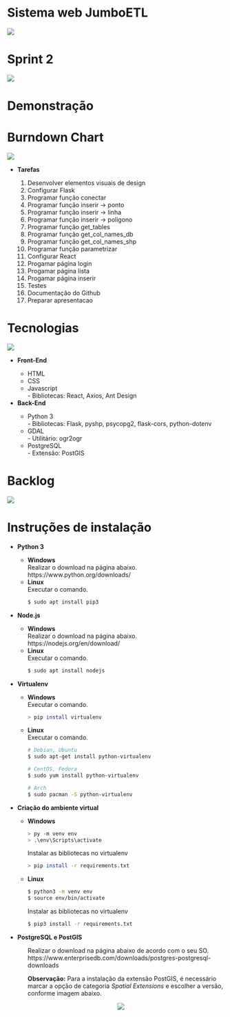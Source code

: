 # Sistema web JumboETL
![](https://i.imgur.com/pmG7ERF.png)

# Sprint 2
![](https://i.imgur.com/eiujiX8.png)

# Demonstração

# Burndown Chart
![](https://i.imgur.com/Yu6hzUM.png)

<ul>
  <li><b>Tarefas</b></li>
  <ol>
    <li>Desenvolver elementos visuais de design</li>
    <li>Configurar Flask</li>
    <li>Programar função conectar</li>
    <li>Programar função inserir -> ponto</li>
    <li>Programar função inserir -> linha</li>
    <li>Programar função inserir -> poligono</li>
    <li>Programar função get_tables</li>
    <li>Programar função get_col_names_db</li>
    <li>Programar função get_col_names_shp</li>
    <li>Programar função parametrizar</li>
    <li>Configurar React</li>
    <li>Progamar página login</li>
    <li>Progamar página lista</li>
    <li>Progamar página inserir</li>
    <li>Testes</li>
    <li>Documentação do Github</li>
    <li>Preparar apresentacao</li>
  </ol>
</ul>

# Tecnologias
![](https://i.imgur.com/w3jtxBV.jpg)

<ul>
  <li><b>Front-End</b></li>
    <ul>
      <li>HTML</li>
      <li>CSS</li>
      <li>Javascript</li>
          - Bibliotecas: React, Axios, Ant Design
    </ul>
  
  <li><b>Back-End</b></li>
    <ul>
      <li>Python 3</li>
          - Bibliotecas: Flask, pyshp, psycopg2, flask-cors, python-dotenv
      <li>GDAL</li>
          - Utilitário: ogr2ogr
      <li>PostgreSQL</li>
          - Extensão: PostGIS   
    </ul>
</ul>

# Backlog
![](https://i.imgur.com/W6hY6KK.png)

# Instruções de instalação



<ul>
  <li><b>Python 3</b></li>
    <ul>
    <li><b>Windows</b></li> Realizar o download na página abaixo.<br/>https://www.python.org/downloads/
    <li><b>Linux</b></li> Executar o comando.<br/>

```bash
$ sudo apt install pip3
```
   </ul>
</ul>
 
<ul>
  <li><b>Node.js</b></li>
    <ul>
    <li><b>Windows</b></li> Realizar o download na página abaixo.<br/>https://nodejs.org/en/download/
    <li><b>Linux</b></li>Executar o comando.<br/>
    
```bash
$ sudo apt install nodejs
```    
  </ul>
</ul>

<ul>
  <li><b>Virtualenv</b></li>
  <ul>
    <li><b>Windows</b></li> Executar o comando.<br/>
   
```bash
> pip install virtualenv
```

   <li><b>Linux</b></li>Executar o comando.<br/>  
 
```bash
# Debian, Ubuntu
$ sudo apt-get install python-virtualenv

# CentOS, Fedora
$ sudo yum install python-virtualenv

# Arch
$ sudo pacman -S python-virtualenv
```

  </ul>  
</ul>
 
<ul>

<li><b>Criação do ambiente virtual</b></li>

<ul>

<li><b>Windows</b></li>

```bash
> py -m venv env
> .\env\Scripts\activate
```

   Instalar as bibliotecas no virtualenv
```bash
> pip install -r requirements.txt
```

<li><b>Linux</b></li>

```bash
$ python3 -m venv env
$ source env/bin/activate
```

   Instalar as bibliotecas no virtualenv
```bash
$ pip3 install -r requirements.txt
```

</ul>

</ul>

<ul>
  <li><b>PostgreSQL e PostGIS</b></li>
  <ul>
  Realizar o download na página abaixo de acordo com o seu SO.<br/>
  https://www.enterprisedb.com/downloads/postgres-postgresql-downloads
  
  <p></p>
  
  **Observação:** Para a instalação da extensão PostGIS, é necessário marcar a opção de categoria <i>Spatial Extensions</i> e escolher a versão, conforme imagem abaixo.
  </ul>
  
  <center><img src  = "https://i.stack.imgur.com/FvTZm.png"></center>

</ul>







